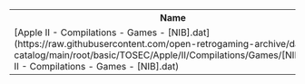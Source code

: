 <table>
<tr><th>Name</th><th>Size</th></tr>
<tr><td>[Apple II - Compilations - Games - [NIB].dat](https://raw.githubusercontent.com/open-retrogaming-archive/dat-catalog/main/root/basic/TOSEC/Apple/II/Compilations/Games/[NIB]/Apple II - Compilations - Games - [NIB].dat)</td><td>1027</td></tr>
</table>

